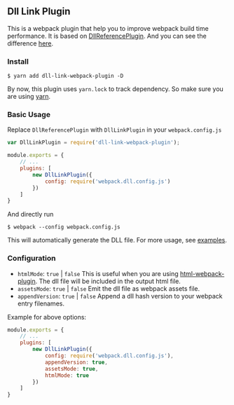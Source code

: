 ## Dll Link Plugin

This is a webpack plugin that help you to improve webpack build time performance. It is based on [DllReferencePlugin](https://webpack.js.org/plugins/dll-plugin/#dllreferenceplugin). And you can see the difference [here](https://github.com/clinyong/dll-link-webpack-plugin/blob/master/why-use-dll-link.md).


### Install

```
$ yarn add dll-link-webpack-plugin -D
```
By now, this plugin uses `yarn.lock` to track dependency. So make sure you are using [yarn](https://yarnpkg.com/en/).

### Basic Usage

Replace `DllReferencePlugin` with `DllLinkPlugin` in your `webpack.config.js`

```js
var DllLinkPlugin = require('dll-link-webpack-plugin');

module.exports = {
    // ...
    plugins: [
        new DllLinkPlugin({
            config: require('webpack.dll.config.js')
        })
    ]
}
```

And directly run

```
$ webpack --config webpack.config.js
```

This will automatically generate the DLL file. For more usage, see [examples](https://github.com/clinyong/dll-link-webpack-plugin/tree/master/examples).

### Configuration

- `htmlMode`: `true` | `false` This is useful when you are using [html-webpack-plugin](https://github.com/jantimon/html-webpack-plugin). The dll file will be included in the output html file.
- `assetsMode`: `true` | `false` Emit the dll file as webpack assets file.
- `appendVersion`: `true` | `false` Append a dll hash version to your webpack entry filenames.

Example for above options:

```js
module.exports = {
    // ...
    plugins: [
        new DllLinkPlugin({
            config: require('webpack.dll.config.js'),
            appendVersion: true,
            assetsMode: true,
            htmlMode: true
        })
    ]
}
```